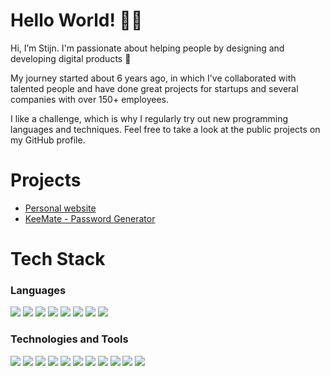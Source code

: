 # Hello World! 👋🏻
Hi, I’m Stijn. I'm passionate about helping people by designing and developing digital products 🚀

My journey started about 6 years ago, in which I've collaborated with talented people and have done great projects for startups and several companies with over 150+ employees.

I like a challenge, which is why I regularly try out new programming languages and techniques. Feel free to take a look at the public projects on my GitHub profile.

# Projects
- [Personal website](https://www.stijntersteege.com)
- [KeeMate - Password Generator](https://keemate.netlify.app/)

# Tech Stack
### Languages
<img src="https://img.shields.io/badge/HTML5-E34F26?style=for-the-badge&logo=html5&logoColor=white"> <img  src="https://img.shields.io/badge/CSS3-1572B6?style=for-the-badge&logo=css3&logoColor=white"> <img src="https://img.shields.io/badge/JavaScript-F7DF1E?style=for-the-badge&logo=javascript&logoColor=black"> <img src="https://img.shields.io/badge/TypeScript-3178C6?style=for-the-badge&logo=typescript&logoColor=white"> <img src="https://img.shields.io/badge/Python-ffd340?style=for-the-badge&logo=python&logoColor=black"> <img src="https://img.shields.io/badge/Java-e11e21?style=for-the-badge&logo=java&logoColor=white"> <img src="https://img.shields.io/badge/PHP-686ca3?style=for-the-badge&logo=php&logoColor=white"> <img src="https://img.shields.io/badge/.NET-FCBA08?style=for-the-badge&logo=dotnet&logoColor=black">

### Technologies and Tools
<img src="https://img.shields.io/badge/SQL-3E6E93?style=for-the-badge&logo=mysql&logoColor=white"> <img src="https://img.shields.io/badge/Laravel-F8322C?style=for-the-badge&logo=laravel&logoColor=white"> <img src="https://img.shields.io/badge/Angular-DD1031?style=for-the-badge&logo=angular&logoColor=white"> <img src="https://img.shields.io/badge/Vue.js-42B983?style=for-the-badge&logo=vue.js&logoColor=white"> <img src="https://img.shields.io/badge/Tailwind-02B6D3?style=for-the-badge&logo=tailwindcss&logoColor=white"> <img src="https://img.shields.io/badge/Figma-3ACF83?style=for-the-badge&logo=figma&logoColor=white"> <img src="https://img.shields.io/badge/Cloudflare-F6821F?style=for-the-badge&logo=cloudflare&logoColor=white"> <img src="https://img.shields.io/badge/cPanel-F96C2D?style=for-the-badge&logo=cpanel&logoColor=white"> <img src="https://img.shields.io/badge/DevOps-1378D4?style=for-the-badge&logo=azuredevops&logoColor=white"> <img src="https://img.shields.io/badge/Docker-033F8C?style=for-the-badge&logo=docker&logoColor=white"> <img src="https://img.shields.io/badge/Plesk-53BCE6?style=for-the-badge&logo=plesk&logoColor=white">
